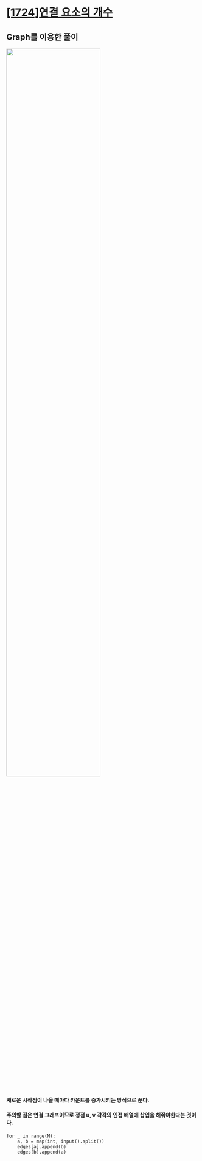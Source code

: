 # [[1724]연결 요소의 개수](https://www.acmicpc.net/problem/11724)

## Graph를 이용한 풀이

<image src="https://lh4.googleusercontent.com/yszv2jcYzZCtwoKfR643JbMnNneBLMGDjBKQdLmxxlIPu3k5bIr9nOZ_jNjuLa8yvfGU7KJzll5vFAtMsfV1o6gjV-8uNvmx_DfvdQreDkjgY0I5q3RAIfzqcL_LW7wS_2MlfXa2" width="70%">
<br>

#### 새로운 시작점이 나올 때마다 카운트를 증가시키는 방식으로 푼다.
#### 주의할 점은 연결 그래프이므로 정점 u, v 각각의 인접 배열에 삽입을 해줘야한다는 것이다.

	for _ in range(M):  
	    a, b = map(int, input().split())  
	    edges[a].append(b)  
	    edges[b].append(a)